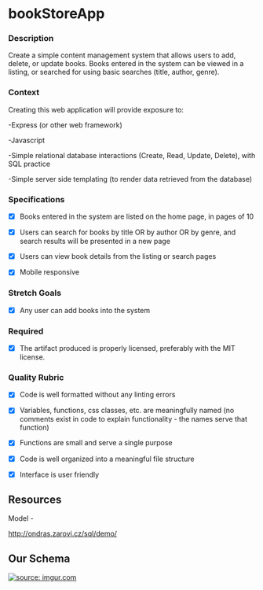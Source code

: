 # bookStoreApp

### Description

Create a simple content management system that allows users to add, delete, or update books. Books entered in the system can be viewed in a listing, or searched for using basic searches (title, author, genre).

### Context

Creating this web application will provide exposure to:

-Express (or other web framework)

-Javascript

-Simple relational database interactions (Create, Read, Update, Delete), with SQL practice

-Simple server side templating (to render data retrieved from the database)

### Specifications

- [X] Books entered in the system are listed on the home page, in pages of 10

- [X] Users can search for books by title OR by author OR by genre, and search results will be presented in a new page

- [X] Users can view book details from the listing or search pages

- [X] Mobile responsive

### Stretch Goals

- [X] Any user can add books into the system 

### Required

- [X] The artifact produced is properly licensed, preferably with the MIT license. 

### Quality Rubric

- [X] Code is well formatted without any linting errors

- [X] Variables, functions, css classes, etc. are meaningfully named (no comments exist in code to explain functionality - the names serve that function)

- [X] Functions are small and serve a single purpose

- [X] Code is well organized into a meaningful file structure

- [X] Interface is user friendly 


## Resources

Model -

http://ondras.zarovi.cz/sql/demo/








## Our Schema

<a href="http://imgur.com/qLZwNS5"><img src="http://i.imgur.com/qLZwNS5.png" title="source: imgur.com" /></a>

